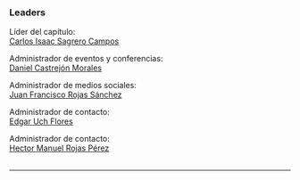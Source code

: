 ### Leaders
Líder del capítulo: <br> [Carlos Isaac Sagrero Campos](mailto:carlos.sagrero@owasp.org) 

Administrador de eventos y conferencias: <br> [Daniel Castrejón Morales](mailto:daniel.morales@owasp.org)

Administrador de medios sociales: <br> [Juan Francisco Rojas Sánchez](mailto:juan.rojas@owasp.org)

Administrador de contacto: <br> [Edgar Uch Flores](mailto:edgar.flores@owasp.org) 

Administrador de contacto: <br> [Hector Manuel Rojas Pérez](mailto:hector.rojas@owasp.org) 
<br><br><hr>
